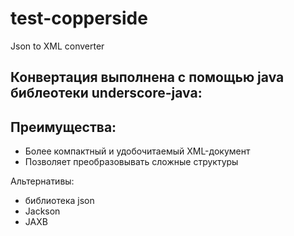 # test-copperside
Json to XML converter

## Конвертация выполнена с помощью java библеотеки underscore-java:
## Преимущества:
* Более компактный и удобочитаемый XML-документ
* Позволяет преобразовывать сложные структуры

Альтернативы: 
* библиотека json
* Jackson
* JAXB
